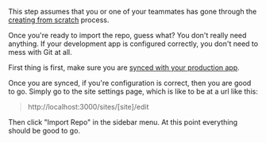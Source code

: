 This step assumes that you or one of your teammates has gone through the [creating from scratch](/docs/creating_a_site/starting_from_scratch) process.

Once you're ready to import the repo, guess what? You don't really need anything. If your development app is configured correctly, you don't need to mess with Git at all.

First thing is first, make sure you are [synced with your production app](/docs/communicative_workflow/syncing_content).

Once you are synced, if you're configuration is correct, then you are good to go. Simply go to the site settings page, which is like to be at a url like this:

> http://localhost:3000/sites/[site]/edit

Then click "Import Repo" in the sidebar menu. At this point everything should be good to go.

